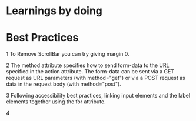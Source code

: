 # Learnings by doing
# Best Practices

1   To Remove ScrollBar you can try giving margin 0.

2   The method attribute specifies how to send form-data to the URL specified in the action attribute. The form-data can be sent via a GET request as URL parameters (with method="get") or via a POST request as data in the request body (with method="post").

3   Following accessibility best practices, linking input elements and the label elements together using the for attribute.

4   